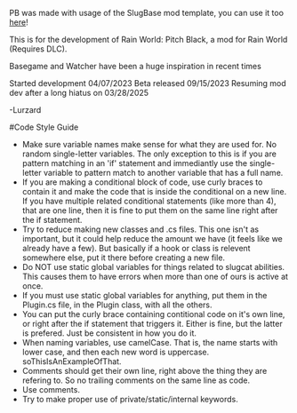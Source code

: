 PB was made with usage of the SlugBase mod template, you can use it too [here](https://github.com/SlimeCubed/SlugTemplate)!

This is for the development of Rain World: Pitch Black, a mod for Rain World (Requires DLC).

Basegame and Watcher have been a huge inspiration in recent times

Started development 04/07/2023
Beta released 09/15/2023
Resuming mod dev after a long hiatus on 03/28/2025

-Lurzard

#Code Style Guide
- Make sure variable names make sense for what they are used for. No random single-letter variables. The only exception to this is if you are pattern matching in an 'if' statement and immediantly use the single-letter variable to pattern match to another variable that has a full name.
- If you are making a conditional block of code, use curly braces to contain it and make the code that is inside the conditional on a new line. If you have multiple related conditional statements (like more than 4), that are one line, then it is fine to put them on the same line right after the if statement.
- Try to reduce making new classes and .cs files. This one isn't as important, but it could help reduce the amount we have (it feels like we already have a few). But basically if a hook or class is relevent somewhere else, put it there before creating a new file.
- Do NOT use static global variables for things related to slugcat abilities. This causes them to have errors when more than one of ours is active at once.
- If you must use static global variables for anything, put them in the Plugin.cs file, in the Plugin class, with all the others.
- You can put the curly brace containing contitional code on it's own line, or right after the if statement that triggers it. Either is fine, but the latter is prefered. Just be consistent in how you do it.
- When naming variables, use camelCase. That is, the name starts with lower case, and then each new word is uppercase. soThisIsAnExampleOfThat.
- Comments should get their own line, right above the thing they are refering to. So no trailing comments on the same line as code.
- Use comments.
- Try to make proper use of private/static/internal keywords.